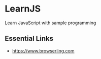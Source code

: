 # LearnJS
Learn JavaScript with sample programming

## Essential Links
* https://www.browserling.com
